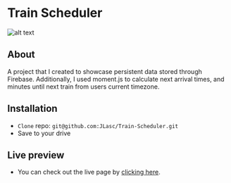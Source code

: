 # Train Scheduler #

![alt text](https://s15.postimg.cc/m68hrltob/train.gif "Train")

## About ##
A project that I created to showcase persistent data stored through Firebase. Additionally, I used moment.js to calculate next arrival times, and minutes until next train from users current timezone. 


## Installation ##
- `Clone` repo: `git@github.com:JLasc/Train-Scheduler.git`
- Save to your drive

## Live preview ##
- You can check out the live page by [clicking here](https://jlasc.github.io/Train-Scheduler).


